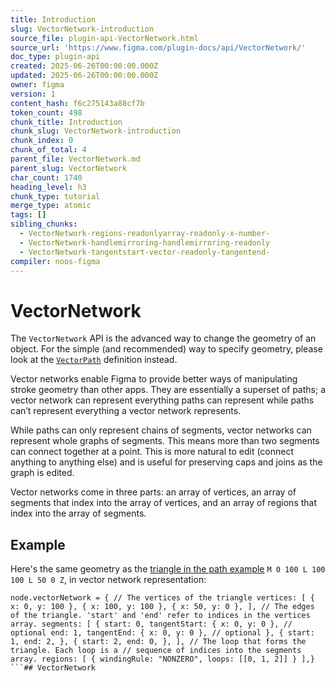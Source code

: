 ```yaml
---
title: Introduction
slug: VectorNetwork-introduction
source_file: plugin-api-VectorNetwork.html
source_url: 'https://www.figma.com/plugin-docs/api/VectorNetwork/'
doc_type: plugin-api
created: 2025-06-26T00:00:00.000Z
updated: 2025-06-26T00:00:00.000Z
owner: figma
version: 1
content_hash: f6c275143a88cf7b
token_count: 498
chunk_title: Introduction
chunk_slug: VectorNetwork-introduction
chunk_index: 0
chunk_of_total: 4
parent_file: VectorNetwork.md
parent_slug: VectorNetwork
char_count: 1740
heading_level: h3
chunk_type: tutorial
merge_type: atomic
tags: []
sibling_chunks:
  - VectorNetwork-regions-readonlyarray-readonly-x-number-
  - VectorNetwork-handlemirroring-handlemirroring-readonly
  - VectorNetwork-tangentstart-vector-readonly-tangentend-
compiler: noos-figma
---
```


# VectorNetwork

The `VectorNetwork` API is the advanced way to change the geometry of an object. For the simple (and recommended) way to specify geometry, please look at the [`VectorPath`](/plugin-docs/api/VectorPath/) definition instead.

Vector networks enable Figma to provide better ways of manipulating stroke geometry than other apps. They are essentially a superset of paths; a vector network can represent everything paths can represent while paths can’t represent everything a vector network represents.

While paths can only represent chains of segments, vector networks can represent whole graphs of segments. This means more than two segments can connect together at a point. This is more natural to edit (connect anything to anything else) and is useful for preserving caps and joins as the graph is edited.

Vector networks come in three parts: an array of vertices, an array of segments that index into the array of vertices, and an array of regions that index into the array of segments.

## Example

Here's the same geometry as the [triangle in the path example](/plugin-docs/api/VectorPath/) `M 0 100 L 100 100 L 50 0 Z`, in vector network representation:

```
node.vectorNetwork = { // The vertices of the triangle vertices: [ { x: 0, y: 100 }, { x: 100, y: 100 }, { x: 50, y: 0 }, ], // The edges of the triangle. 'start' and 'end' refer to indices in the vertices array. segments: [ { start: 0, tangentStart: { x: 0, y: 0 }, // optional end: 1, tangentEnd: { x: 0, y: 0 }, // optional }, { start: 1, end: 2, }, { start: 2, end: 0, }, ], // The loop that forms the triangle. Each loop is a // sequence of indices into the segments array. regions: [ { windingRule: "NONZERO", loops: [[0, 1, 2]] } ],}
```## VectorNetwork
